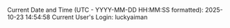 Current Date and Time (UTC - YYYY-MM-DD HH:MM:SS formatted): 2025-10-23 14:54:58
Current User's Login: luckyaiman
